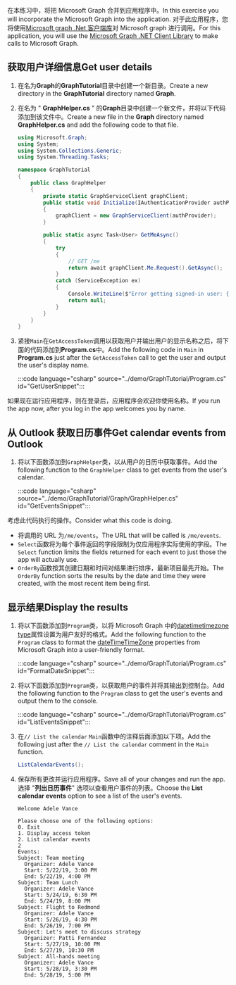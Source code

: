 <!-- markdownlint-disable MD002 MD041 -->

<span data-ttu-id="4fddd-101">在本练习中，将把 Microsoft Graph 合并到应用程序中。</span><span class="sxs-lookup"><span data-stu-id="4fddd-101">In this exercise you will incorporate the Microsoft Graph into the application.</span></span> <span data-ttu-id="4fddd-102">对于此应用程序，您将使用[Microsoft graph .Net 客户端库](https://github.com/microsoftgraph/msgraph-sdk-dotnet)对 Microsoft graph 进行调用。</span><span class="sxs-lookup"><span data-stu-id="4fddd-102">For this application, you will use the [Microsoft Graph .NET Client Library](https://github.com/microsoftgraph/msgraph-sdk-dotnet) to make calls to Microsoft Graph.</span></span>

## <a name="get-user-details"></a><span data-ttu-id="4fddd-103">获取用户详细信息</span><span class="sxs-lookup"><span data-stu-id="4fddd-103">Get user details</span></span>

1. <span data-ttu-id="4fddd-104">在名为**Graph**的**GraphTutorial**目录中创建一个新目录。</span><span class="sxs-lookup"><span data-stu-id="4fddd-104">Create a new directory in the **GraphTutorial** directory named **Graph**.</span></span>
1. <span data-ttu-id="4fddd-105">在名为 " **GraphHelper.cs** " 的**Graph**目录中创建一个新文件，并将以下代码添加到该文件中。</span><span class="sxs-lookup"><span data-stu-id="4fddd-105">Create a new file in the **Graph** directory named **GraphHelper.cs** and add the following code to that file.</span></span>

    ```csharp
    using Microsoft.Graph;
    using System;
    using System.Collections.Generic;
    using System.Threading.Tasks;

    namespace GraphTutorial
    {
        public class GraphHelper
        {
            private static GraphServiceClient graphClient;
            public static void Initialize(IAuthenticationProvider authProvider)
            {
                graphClient = new GraphServiceClient(authProvider);
            }

            public static async Task<User> GetMeAsync()
            {
                try
                {
                    // GET /me
                    return await graphClient.Me.Request().GetAsync();
                }
                catch (ServiceException ex)
                {
                    Console.WriteLine($"Error getting signed-in user: {ex.Message}");
                    return null;
                }
            }
        }
    }
    ```

1. <span data-ttu-id="4fddd-106">紧接`Main`在`GetAccessToken`调用以获取用户并输出用户的显示名称之后，将下面的代码添加到**Program.cs**中。</span><span class="sxs-lookup"><span data-stu-id="4fddd-106">Add the following code in `Main` in **Program.cs** just after the `GetAccessToken` call to get the user and output the user's display name.</span></span>

    :::code language="csharp" source="../demo/GraphTutorial/Program.cs" id="GetUserSnippet":::

<span data-ttu-id="4fddd-107">如果现在运行应用程序，则在登录后，应用程序会欢迎你使用名称。</span><span class="sxs-lookup"><span data-stu-id="4fddd-107">If you run the app now, after you log in the app welcomes you by name.</span></span>

## <a name="get-calendar-events-from-outlook"></a><span data-ttu-id="4fddd-108">从 Outlook 获取日历事件</span><span class="sxs-lookup"><span data-stu-id="4fddd-108">Get calendar events from Outlook</span></span>

1. <span data-ttu-id="4fddd-109">将以下函数添加到`GraphHelper`类，以从用户的日历中获取事件。</span><span class="sxs-lookup"><span data-stu-id="4fddd-109">Add the following function to the `GraphHelper` class to get events from the user's calendar.</span></span>

    :::code language="csharp" source="../demo/GraphTutorial/Graph/GraphHelper.cs" id="GetEventsSnippet":::

<span data-ttu-id="4fddd-110">考虑此代码执行的操作。</span><span class="sxs-lookup"><span data-stu-id="4fddd-110">Consider what this code is doing.</span></span>

- <span data-ttu-id="4fddd-111">将调用的 URL 为`/me/events`。</span><span class="sxs-lookup"><span data-stu-id="4fddd-111">The URL that will be called is `/me/events`.</span></span>
- <span data-ttu-id="4fddd-112">`Select`函数将为每个事件返回的字段限制为仅应用程序实际使用的字段。</span><span class="sxs-lookup"><span data-stu-id="4fddd-112">The `Select` function limits the fields returned for each event to just those the app will actually use.</span></span>
- <span data-ttu-id="4fddd-113">`OrderBy`函数按其创建日期和时间对结果进行排序，最新项目最先开始。</span><span class="sxs-lookup"><span data-stu-id="4fddd-113">The `OrderBy` function sorts the results by the date and time they were created, with the most recent item being first.</span></span>

## <a name="display-the-results"></a><span data-ttu-id="4fddd-114">显示结果</span><span class="sxs-lookup"><span data-stu-id="4fddd-114">Display the results</span></span>

1. <span data-ttu-id="4fddd-115">将以下函数添加到`Program`类，以将 Microsoft Graph 中的[datetimetimezone type](/graph/api/resources/datetimetimezone?view=graph-rest-1.0)属性设置为用户友好的格式。</span><span class="sxs-lookup"><span data-stu-id="4fddd-115">Add the following function to the `Program` class to format the [dateTimeTimeZone](/graph/api/resources/datetimetimezone?view=graph-rest-1.0) properties from Microsoft Graph into a user-friendly format.</span></span>

    :::code language="csharp" source="../demo/GraphTutorial/Program.cs" id="FormatDateSnippet":::

1. <span data-ttu-id="4fddd-116">将以下函数添加到`Program`类，以获取用户的事件并将其输出到控制台。</span><span class="sxs-lookup"><span data-stu-id="4fddd-116">Add the following function to the `Program` class to get the user's events and output them to the console.</span></span>

    :::code language="csharp" source="../demo/GraphTutorial/Program.cs" id="ListEventsSnippet":::

1. <span data-ttu-id="4fddd-117">在`// List the calendar` `Main`函数中的注释后面添加以下项。</span><span class="sxs-lookup"><span data-stu-id="4fddd-117">Add the following just after the `// List the calendar` comment in the `Main` function.</span></span>

    ```csharp
    ListCalendarEvents();
    ```

1. <span data-ttu-id="4fddd-118">保存所有更改并运行应用程序。</span><span class="sxs-lookup"><span data-stu-id="4fddd-118">Save all of your changes and run the app.</span></span> <span data-ttu-id="4fddd-119">选择 "**列出日历事件**" 选项以查看用户事件的列表。</span><span class="sxs-lookup"><span data-stu-id="4fddd-119">Choose the **List calendar events** option to see a list of the user's events.</span></span>

    ```Shell
    Welcome Adele Vance

    Please choose one of the following options:
    0. Exit
    1. Display access token
    2. List calendar events
    2
    Events:
    Subject: Team meeting
      Organizer: Adele Vance
      Start: 5/22/19, 3:00 PM
      End: 5/22/19, 4:00 PM
    Subject: Team Lunch
      Organizer: Adele Vance
      Start: 5/24/19, 6:30 PM
      End: 5/24/19, 8:00 PM
    Subject: Flight to Redmond
      Organizer: Adele Vance
      Start: 5/26/19, 4:30 PM
      End: 5/26/19, 7:00 PM
    Subject: Let's meet to discuss strategy
      Organizer: Patti Fernandez
      Start: 5/27/19, 10:00 PM
      End: 5/27/19, 10:30 PM
    Subject: All-hands meeting
      Organizer: Adele Vance
      Start: 5/28/19, 3:30 PM
      End: 5/28/19, 5:00 PM
    ```
